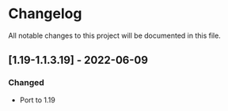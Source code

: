 # Changelog
All notable changes to this project will be documented in this file.

## [1.19-1.1.3.19] - 2022-06-09
### Changed
 - Port to 1.19